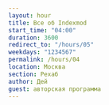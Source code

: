 ```yaml
---
layout: hour
title: Все об Indexmod
start_time: "04:00"
duration: 3600
redirect_to: "/hours/05"
weekdays: "1234567"
permalink: /hours/04
location: Москва
section: Рехаб
author: Дей
guest: авторская программа  
---
```


